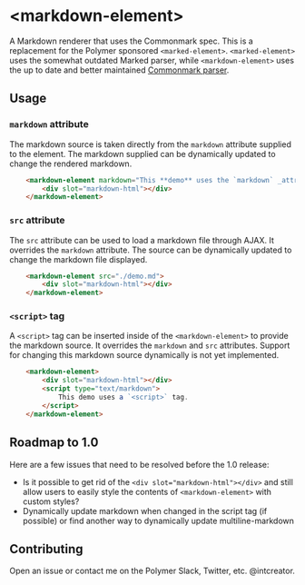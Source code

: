 # &lt;markdown-element&gt;

A Markdown renderer that uses the Commonmark spec.  This is a replacement for the Polymer sponsored `<marked-element>`.  `<marked-element>` uses the somewhat outdated Marked parser, while `<markdown-element>` uses the up to date and better maintained [Commonmark parser](https://github.com/commonmark/commonmark.js).

## Usage

### `markdown` attribute

The markdown source is taken directly from the `markdown` attribute supplied to the element.  The markdown supplied can be dynamically updated to change the rendered markdown.

```html
    <markdown-element markdown="This **demo** uses the `markdown` _attribute_, not `src`">
        <div slot="markdown-html"></div>
    </markdown-element>
```

### `src` attribute

The `src` attribute can be used to load a markdown file through AJAX.  It overrides the `markdown` attribute.  The source can be dynamically updated to change the markdown file displayed.

```html
    <markdown-element src="./demo.md">
        <div slot="markdown-html"></div>
    </markdown-element>
```

### `<script>` tag

A `<script>` tag can be inserted inside of the `<markdown-element>` to provide the markdown source.  It overrides the `markdown` and `src` attributes.  Support for changing this markdown source dynamically is not yet implemented.

```html
    <markdown-element>
        <div slot="markdown-html"></div>
        <script type="text/markdown">
            This demo uses a `<script>` tag.
        </script>
    </markdown-element>
```

## Roadmap to 1.0

Here are a few issues that need to be resolved before the 1.0 release:

- Is it possible to get rid of the `<div slot="markdown-html"></div>` and still allow users to easily style the contents of `<markdown-element>` with custom styles?
- Dynamically update markdown when changed in the script tag (if possible) or find another way to dynamically update multiline-markdown

## Contributing

Open an issue or contact me on the Polymer Slack, Twitter, etc. @intcreator.